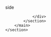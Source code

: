 <!DOCTYPE html>
<html lang="en">

<head>
    <meta charset="UTF-8">
    <meta name="viewport" content="width=device-width, initial-scale=1.0">
    <title>Document</title>
    <link rel="stylesheet" href="style.css">
</head>

<body>
    <section class="root">
        <div class="side-bar">
            <p>side</p>
        </div>
        <main class="main">
            <section class="page work">
                <div class="wrapper">
                    
                </div>
            </section>
        </main>
    </section>
</body>

</html>